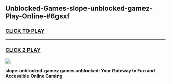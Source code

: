 
## Unblocked-Games-slope-unblocked-gamez-Play-Online-#6gsxf
<h3>
<a href="https://premium.freeplayer.one?title=slope-unblocked-gamez&ref=27F">CLICK TO PLAY</a></h3>
<hr>

<h3>
<a href="https://premium.freeplayer.one?title=slope-unblocked-gamez&ref=27F">CLICK 2 PLAY</a>
  
</h3>

<a href="https://premium.freeplayer.one?title=slope-unblocked-gamez&ref=27F"><img src="https://clearcache.store/games.png"></a>


**slope-unblocked-gamez games unblocked: Your Gateway to Fun and Accessible Online Gaming**

